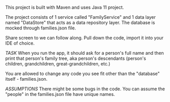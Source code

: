 This project is built with Maven and uses Java 11 project.

The project consists of 1 service called "FamilyService" and 1 data layer named "DataStore" that acts as a data repository layer. The database is mocked through families.json file. 

Share screen to we can follow along.
Pull down the code, import it into your IDE of choice.

*TASK*
When you run the app, it should ask for a person's full name and then print that person's family tree, aka person's descendants (person's children, grandchildren, great-grandchildren, etc.)

You are allowed to change any code you see fit other than the "database" itself - families.json. 

*ASSUMPTIONS*
There might be some bugs in the code. 
You can assume the "people" in the families.json file have unique names. 
